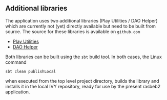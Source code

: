 ## Additional libraries

The application uses two additional libraries (Play Utilities / DAO Helper) which are currently not (yet) directly
available but need to be built from source. The source for these libraries is available on `github.com`

* [Play Utilities](https://github.com/kcoolsae/play-utils)
* [DAO Helper](https://github.com/kcoolsae/daoHelper)

Both libraries can be built using the `sbt` build tool. In both cases, the Linux command

    sbt clean publishLocal
when executed from the top level project directory, builds the library and installs it in the local IVY repository, ready
for use by the present rasbeb2 application.